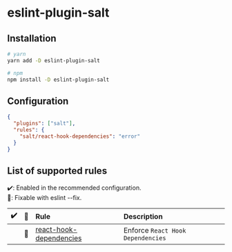 # eslint-plugin-salt

## Installation

```bash
# yarn
yarn add -D eslint-plugin-salt

# npm
npm install -D eslint-plugin-salt
```

## Configuration

```json
{
  "plugins": ["salt"],
  "rules": {
    "salt/react-hook-dependencies": "error"
  }
}
```

## List of supported rules

✔️: Enabled in the recommended configuration.\
🔧: Fixable with eslint --fix.

| ✔️  | 🔧  | Rule                                                                                                                    | Description                       |
| :-: | :-: | :---------------------------------------------------------------------------------------------------------------------- | :-------------------------------- |
|     | 🔧  | [react-hook-dependencies](https://github.com/doinki/eslint-plugin-salt/blob/main/docs/rules/react-hook-dependencies.md) | Enforce `React Hook Dependencies` |
